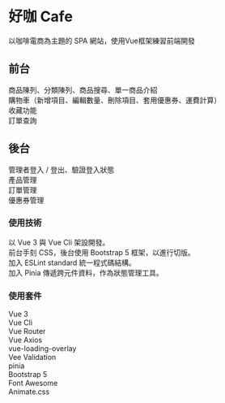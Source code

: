# 好咖 Cafe
以咖啡電商為主題的 SPA 網站，使用Vue框架練習前端開發

## 前台
商品陳列、分類陳列、商品搜尋、單一商品介紹<br>
購物車（新增項目、編輯數量、刪除項目、套用優惠券、運費計算）<br>
收藏功能<br>
訂單查詢<br>

## 後台
管理者登入 / 登出、驗證登入狀態<br>
產品管理<br>
訂單管理<br>
優惠券管理<br>

### 使用技術
以 Vue 3 與 Vue Cli 架設開發。<br>
前台手刻 CSS，後台使用 Bootstrap 5 框架，以進行切版。<br>
加入 ESLint standard 統一程式碼結構。<br>
加入 Pinia 傳遞跨元件資料，作為狀態管理工具。<br>

### 使用套件
Vue 3<br>
Vue Cli<br>
Vue Router<br>
Vue Axios<br>
vue-loading-overlay<br>
Vee Validation<br>
pinia<br>
Bootstrap 5<br>
Font Awesome<br>
Animate.css

